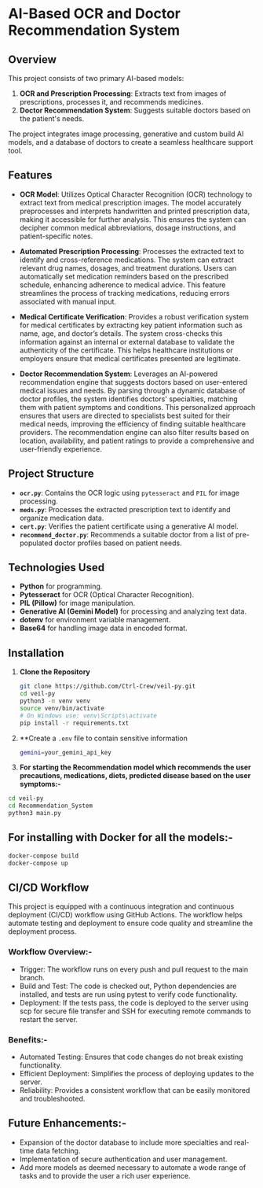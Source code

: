 # AI-Based OCR and Doctor Recommendation System

## Overview
This project consists of two primary AI-based models:
1. **OCR and Prescription Processing**: Extracts text from images of prescriptions, processes it, and recommends medicines.
2. **Doctor Recommendation System**: Suggests suitable doctors based on the patient's needs.

The project integrates image processing, generative and custom build AI models, and a database of doctors to create a seamless healthcare support tool.

## Features
- **OCR Model**: Utilizes Optical Character Recognition (OCR) technology to extract text from medical prescription images. The model accurately preprocesses and interprets handwritten and printed prescription data, making it accessible for further analysis. This ensures the system can decipher common medical abbreviations, dosage instructions, and patient-specific notes.

- **Automated Prescription Processing**: Processes the extracted text to identify and cross-reference medications. The system can extract relevant drug names, dosages, and treatment durations. Users can automatically set medication reminders based on the prescribed schedule, enhancing adherence to medical advice. This feature streamlines the process of tracking medications, reducing errors associated with manual input.

- **Medical Certificate Verification**: Provides a robust verification system for medical certificates by extracting key patient information such as name, age, and doctor’s details. The system cross-checks this information against an internal or external database to validate the authenticity of the certificate. This helps healthcare institutions or employers ensure that medical certificates presented are legitimate.


- **Doctor Recommendation System**: Leverages an AI-powered recommendation engine that suggests doctors based on user-entered medical issues and needs. By parsing through a dynamic database of doctor profiles, the system identifies doctors' specialties, matching them with patient symptoms and conditions. This personalized approach ensures that users are directed to specialists best suited for their medical needs, improving the efficiency of finding suitable healthcare providers. The recommendation engine can also filter results based on location, availability, and patient ratings to provide a comprehensive and user-friendly experience.

## Project Structure
- **`ocr.py`**: Contains the OCR logic using `pytesseract` and `PIL` for image processing.
- **`meds.py`**: Processes the extracted prescription text to identify and organize medication data.
- **`cert.py`**: Verifies the patient certificate using a generative AI model.
- **`recommend_doctor.py`**: Recommends a suitable doctor from a list of pre-populated doctor profiles based on patient needs.

## Technologies Used
- **Python** for programming.
- **Pytesseract** for OCR (Optical Character Recognition).
- **PIL (Pillow)** for image manipulation.
- **Generative AI (Gemini Model)** for processing and analyzing text data.
- **dotenv** for environment variable management.
- **Base64** for handling image data in encoded format.

## Installation

1. **Clone the Repository**

   ```bash
   git clone https://github.com/Ctrl-Crew/veil-py.git
   cd veil-py
   python3 -m venv venv
   source venv/bin/activate  
   # On Windows use: venv\Scripts\activate
   pip install -r requirements.txt
   ```

2. **Create a `.env` file to contain sensitive information

   ```bash
   gemini=your_gemini_api_key
   ```

3. **For starting the Recommendation model which recommends the user precautions, medications, diets, predicted disease based on the user symptoms:-**

```bash
cd veil-py
cd Recommendation_System
python3 main.py
```

## For installing with Docker for all the models:-

```bash
docker-compose build
docker-compose up
```

## CI/CD Workflow

This project is equipped with a continuous integration and continuous deployment (CI/CD) workflow using GitHub Actions. The workflow helps automate testing and deployment to ensure code quality and streamline the deployment process.

### Workflow Overview:-
- Trigger: The workflow runs on every push and pull request to the main branch.
- Build and Test: The code is checked out, Python dependencies are installed, and tests are run using pytest to verify code functionality.
- Deployment: If the tests pass, the code is deployed to the server using scp for secure file transfer and SSH for executing remote commands to restart the server.

### Benefits:-
- Automated Testing: Ensures that code changes do not break existing functionality.
- Efficient Deployment: Simplifies the process of deploying updates to the server.
- Reliability: Provides a consistent workflow that can be easily monitored and troubleshooted.


## Future Enhancements:-

- Expansion of the doctor database to include more specialties and real-time data fetching.
- Implementation of secure authentication and user management.
- Add more models as deemed necessary to automate a wode range of tasks and to provide the user a rich user experience.



